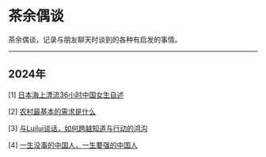 # 茶余偶谈

茶余偶谈，记录与朋友聊天时谈到的各种有启发的事情。

----

## 2024年

[1] [日本海上漂流36小时中国女生自述](./%E6%97%A5%E6%9C%AC%E6%B5%B7%E4%B8%8A%E6%BC%82%E6%B5%8136%E5%B0%8F%E6%97%B6%E4%B8%AD%E5%9B%BD%E5%A5%B3%E7%94%9F%E8%87%AA%E8%BF%B0.md)

[2] [农村最基本的需求是什么](./%E5%86%9C%E6%9D%91%E6%9C%80%E5%9F%BA%E6%9C%AC%E7%9A%84%E9%9C%80%E6%B1%82%E6%98%AF%E4%BB%80%E4%B9%88.md)

[3] [与Luilui谈话，如何跨越知道与行动的鸿沟](./%E4%B8%8ELuilui%E8%B0%88%E8%AF%9D%EF%BC%8C%E5%A6%82%E4%BD%95%E8%B7%A8%E8%B6%8A%E7%9F%A5%E9%81%93%E4%B8%8E%E8%A1%8C%E5%8A%A8%E7%9A%84%E9%B8%BF%E6%B2%9F.md)

[4] [一生没事的中国人，一生要强的中国人](./一生没事的中国人.md)